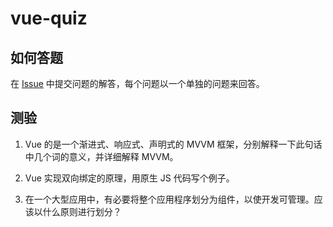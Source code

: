 # vue-quiz

## 如何答题
在 [Issue](https://github.com/ryerh/vue-quiz/issues/new) 中提交问题的解答，每个问题以一个单独的问题来回答。

## 测验
1. Vue 的是一个渐进式、响应式、声明式的 MVVM 框架，分别解释一下此句话中几个词的意义，并详细解释 MVVM。

2. Vue 实现双向绑定的原理，用原生 JS 代码写个例子。

3. 在一个大型应用中，有必要将整个应用程序划分为组件，以使开发可管理。应该以什么原则进行划分？
